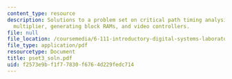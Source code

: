 ```yaml
---
content_type: resource
description: Solutions to a problem set on critical path timing analysis, two?s complement
  multiplier, generating block RAMs, and video controllers.
file: null
file_location: /coursemedia/6-111-introductory-digital-systems-laboratory-spring-2006/f2573e9bf1f77830f6764d229fedc714_pset3_soln.pdf
file_type: application/pdf
resourcetype: Document
title: pset3_soln.pdf
uid: f2573e9b-f1f7-7830-f676-4d229fedc714
---
```


